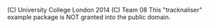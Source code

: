 
(C) University College London 2014
(C) Team 08
This "tracknaliser" example package is NOT granted into the public domain.
